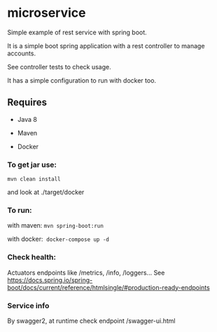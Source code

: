 # microservice
Simple example of rest service with spring boot.

It is a simple boot spring application with a rest controller to manage accounts.

See controller tests to check usage.

It has a simple configuration to run with docker too. 

## Requires 

- Java 8


- Maven


- Docker

### To get jar use:

  `mvn clean install`

and look at ./target/docker

### To run:

 with maven:
 	`mvn spring-boot:run`

 with docker:
​	`docker-compose up -d`

### Check health:

 Actuators endpoints like /metrics, /info, /loggers... 
 See https://docs.spring.io/spring-boot/docs/current/reference/htmlsingle/#production-ready-endpoints	

### Service info

By swagger2, at runtime check endpoint /swagger-ui.html

